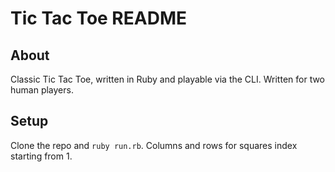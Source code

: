 # Tic Tac Toe README

## About

Classic Tic Tac Toe, written in Ruby and playable via the CLI. Written for two human players.

## Setup

Clone the repo and `ruby run.rb`. Columns and rows for squares index starting from 1.
